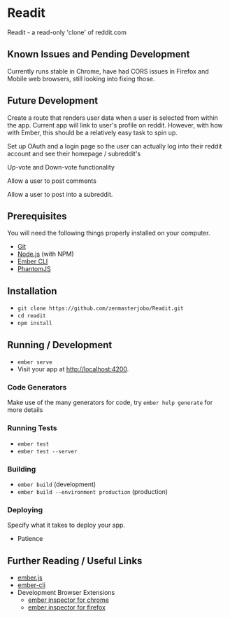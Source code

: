 # Readit

Readit - a read-only 'clone' of reddit.com

## Known Issues and Pending Development

Currently runs stable in Chrome, have had  CORS issues in Firefox and Mobile web browsers, still looking into fixing those.

## Future Development
Create a route that renders user data when a user is selected from within the app. Current app will link to user's profile on reddit. However, with how with Ember, this should be a relatively easy task to spin up.

Set up OAuth and a login page so the user can actually log into their reddit account and see their homepage / subreddit's

Up-vote and Down-vote functionality

Allow a user to post comments

Allow a user to post into a subreddit.

## Prerequisites

You will need the following things properly installed on your computer.

* [Git](https://git-scm.com/)
* [Node.js](https://nodejs.org/) (with NPM)
* [Ember CLI](https://ember-cli.com/)
* [PhantomJS](http://phantomjs.org/)

## Installation

* `git clone https://github.com/zenmasterjobo/Readit.git`
* `cd readit`
* `npm install`

## Running / Development

* `ember serve`
* Visit your app at [http://localhost:4200](http://localhost:4200).

### Code Generators

Make use of the many generators for code, try `ember help generate` for more details

### Running Tests

* `ember test`
* `ember test --server`

### Building

* `ember build` (development)
* `ember build --environment production` (production)

### Deploying

Specify what it takes to deploy your app.

 - Patience
 
## Further Reading / Useful Links

* [ember.js](http://emberjs.com/)
* [ember-cli](https://ember-cli.com/)
* Development Browser Extensions
  * [ember inspector for chrome](https://chrome.google.com/webstore/detail/ember-inspector/bmdblncegkenkacieihfhpjfppoconhi)
  * [ember inspector for firefox](https://addons.mozilla.org/en-US/firefox/addon/ember-inspector/)
